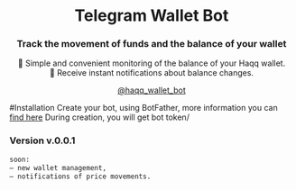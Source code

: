 <div align="center">
  <h1> Telegram Wallet Bot </h1>
 <h3>  Track the movement of funds and the balance of your wallet</h3>
 <p>
 👛 Simple and convenient monitoring of the balance of your Haqq wallet.  <br>
🔔 Receive instant notifications about balance changes. </p>

[@haqq_wallet_bot](https://t.me/haqq_wallet_bot)  

</div>

#Installation
Create your bot, using BotFather, more information you can [find here](https://core.telegram.org/bots) 
During creation, you will get bot token/


### Version v.0.0.1

```bash
soon:
— new wallet management,
— notifications of price movements.
```

